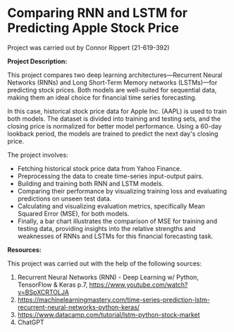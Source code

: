 # Comparing RNN and LSTM for Predicting Apple Stock Price 

Project was carried out by Connor Rippert (21-619-392)

**Project Description:**

This project compares two deep learning architectures—Recurrent Neural Networks (RNNs) and Long Short-Term Memory networks (LSTMs)—for predicting stock prices. Both models are well-suited for sequential data, making them an ideal choice for financial time series forecasting.

In this case, historical stock price data for Apple Inc. (AAPL) is used to train both models. The dataset is divided into training and testing sets, and the closing price is normalized for better model performance. Using a 60-day lookback period, the models are trained to predict the next day's closing price.

The project involves:

- Fetching historical stock price data from Yahoo Finance.
- Preprocessing the data to create time-series input-output pairs.
- Building and training both RNN and LSTM models.
- Comparing their performance by visualizing training loss and evaluating predictions on unseen test data.
- Calculating and visualizing evaluation metrics, specifically Mean Squared Error (MSE), for both models.
- Finally, a bar chart illustrates the comparison of MSE for training and testing data, providing insights into the relative strengths and weaknesses of RNNs and LSTMs for this financial forecasting task.

**Resources:**

This project was carried out with the help of the following sources: 

1. Recurrent Neural Networks (RNN) - Deep Learning w/ Python, TensorFlow & Keras p.7, https://www.youtube.com/watch?v=BSpXCRTOLJA
2. https://machinelearningmastery.com/time-series-prediction-lstm-recurrent-neural-networks-python-keras/
3. https://www.datacamp.com/tutorial/lstm-python-stock-market
4. ChatGPT

